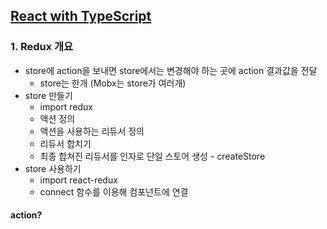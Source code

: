 ## [React with TypeScript](https://www.inflearn.com/course/react-with-typescript/dashboard)
### 1. Redux 개요
- store에 action을 보내면 store에서는 변경해야 하는 곳에 action 결과값을 전달
  - store는 한개 (Mobx는 store가 여러개)
- store 만들기
  - import redux
  - 액션 정의
  - 액션을 사용하는 리듀서 정의
  - 리듀서 합치기
  - 최종 합쳐진 리듀서를 인자로 단일 스토어 생성 - createStore
- store 사용하기
  - import react-redux
  - connect 함수를 이용해 컴포넌트에 연결

#### action?




